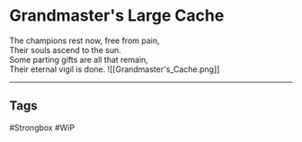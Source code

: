 # Grandmaster's Large Cache
The champions rest now, free from pain,  
Their souls ascend to the sun.  
Some parting gifts are all that remain,  
Their eternal vigil is done.
![[Grandmaster's_Cache.png]]

---
## Tags
#Strongbox
#WiP